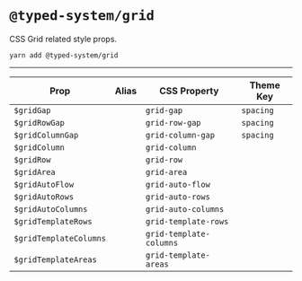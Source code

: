 # `@typed-system/grid`

CSS Grid related style props.

```shell
yarn add @typed-system/grid
```

---

| Prop                   | Alias | CSS Property            | Theme Key |
| ---------------------- | ----- | ----------------------- | --------- |
| `$gridGap`             |       | `grid-gap`              | `spacing` |
| `$gridRowGap`          |       | `grid-row-gap`          | `spacing` |
| `$gridColumnGap`       |       | `grid-column-gap`       | `spacing` |
| `$gridColumn`          |       | `grid-column`           |           |
| `$gridRow`             |       | `grid-row`              |           |
| `$gridArea`            |       | `grid-area`             |           |
| `$gridAutoFlow`        |       | `grid-auto-flow`        |           |
| `$gridAutoRows`        |       | `grid-auto-rows`        |           |
| `$gridAutoColumns`     |       | `grid-auto-columns`     |           |
| `$gridTemplateRows`    |       | `grid-template-rows`    |           |
| `$gridTemplateColumns` |       | `grid-template-columns` |           |
| `$gridTemplateAreas`   |       | `grid-template-areas`   |           |
